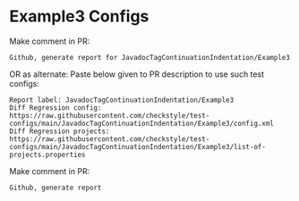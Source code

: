 # Example3 Configs
Make comment in PR:
```
Github, generate report for JavadocTagContinuationIndentation/Example3
```
OR as alternate:
Paste below given to PR description to use such test configs:
```
Report label: JavadocTagContinuationIndentation/Example3
Diff Regression config: https://raw.githubusercontent.com/checkstyle/test-configs/main/JavadocTagContinuationIndentation/Example3/config.xml
Diff Regression projects: https://raw.githubusercontent.com/checkstyle/test-configs/main/JavadocTagContinuationIndentation/Example3/list-of-projects.properties
```
Make comment in PR:
```
Github, generate report
```
